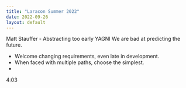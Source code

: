 ```yaml
---
title: "Laracon Summer 2022"
date: 2022-09-26
layout: default
---
```


Matt Stauffer - Abstracting too early
YAGNI
We are bad at predicting the future.
* Welcome changing requirements, even late in development.
* When faced with multiple paths, choose the simplest.
* 
4:03
